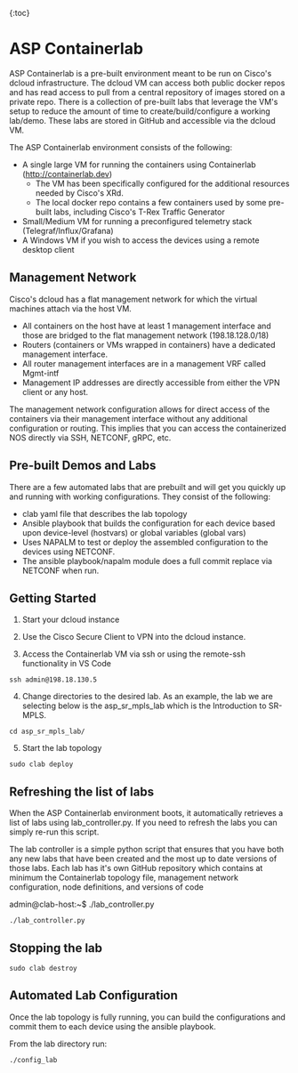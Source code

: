
{:toc}


# ASP Containerlab
ASP Containerlab is a pre-built environment meant to be run on Cisco's dcloud infrastructure.  The dcloud VM can access both public docker repos and has read access to pull from a central repository of images stored on a private repo.  There is a collection of pre-built labs that leverage the VM's setup to reduce the amount of time to create/build/configure a working lab/demo. These labs are stored in GitHub and accessible via the dcloud VM. 

The ASP Containerlab environment consists of the following:
- A single large VM for running the containers using Containerlab (http://containerlab.dev)
    - The VM has been specifically configured for the additional resources needed by Cisco's XRd.
    - The local docker repo contains a few containers used by some pre-built labs, including Cisco's T-Rex Traffic Generator 
- Small/Medium VM for running a preconfigured telemetry stack (Telegraf/Influx/Grafana)
- A Windows VM if you wish to access the devices using a remote desktop client

## Management Network
Cisco's dcloud has a flat management network for which the virtual machines attach via the host VM.  
- All containers on the host have at least 1 management interface and those are bridged to the flat management network (198.18.128.0/18)
- Routers (containers or VMs wrapped in containers) have a dedicated management interface. 
- All router management interfaces are in a management VRF called Mgmt-intf
- Management IP addresses are directly accessible from either the VPN client or any host. 

The management network configuration allows for direct access of the containers via their management interface without any additional configuration or routing. This implies that you can access the containerized NOS directly via SSH, NETCONF, gRPC, etc. 

## Pre-built Demos and Labs
There are a few automated labs that are prebuilt and will get you quickly up and running with working configurations. They consist of the following:   
- clab yaml file that describes the lab topology
- Ansible playbook that builds the configuration for each device based upon device-level (hostvars) or global variables (global vars)
- Uses NAPALM to test or deploy the assembled configuration to the devices using NETCONF.
- The ansible playbook/napalm module does a full commit replace via NETCONF when run. 

## Getting Started
1. Start your dcloud instance

2. Use the Cisco Secure Client to VPN into the dcloud instance.  

3. Access the Containerlab VM via ssh or using the remote-ssh functionality in VS Code
```
ssh admin@198.18.130.5
```

4. Change directories to the desired lab.  As an example, the lab we are selecting below is the asp_sr_mpls_lab which is the Introduction to SR-MPLS. 
```
cd asp_sr_mpls_lab/
```

5. Start the lab topology 
```
sudo clab deploy
```

## Refreshing the list of labs
When the ASP Containerlab environment boots, it automatically retrieves a list of labs using lab_controller.py.  If you need to refresh the labs you can simply re-run this script. 

The lab controller is a simple python script that ensures that you have both any new labs that have been created and the most up to date versions of those labs.
Each lab has it's own GitHub repository which contains at minimum the Containerlab topology file, management network configuration, node definitions, and versions of code

admin@clab-host:~$ ./lab_controller.py

```
./lab_controller.py
```

## Stopping the lab

```
sudo clab destroy
```

## Automated Lab Configuration 
Once the lab topology is fully running, you can build the configurations and commit them to each device using the ansible playbook. 

From the lab directory run:

```
./config_lab
```
